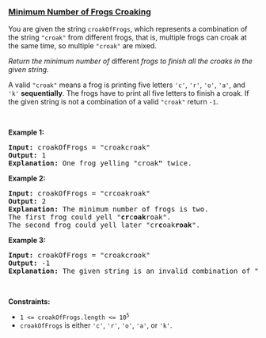 ### [Minimum Number of Frogs Croaking](https://leetcode.com/problems/minimum-number-of-frogs-croaking)

<p>You are given the string <code>croakOfFrogs</code>, which represents a combination of the string <code>&quot;croak&quot;</code> from different frogs, that is, multiple frogs can croak at the same time, so multiple <code>&quot;croak&quot;</code> are mixed.</p>

<p><em>Return the minimum number of </em>different<em> frogs to finish all the croaks in the given string.</em></p>

<p>A valid <code>&quot;croak&quot;</code> means a frog is printing five letters <code>&#39;c&#39;</code>, <code>&#39;r&#39;</code>, <code>&#39;o&#39;</code>, <code>&#39;a&#39;</code>, and <code>&#39;k&#39;</code> <strong>sequentially</strong>. The frogs have to print all five letters to finish a croak. If the given string is not a combination of a valid <code>&quot;croak&quot;</code> return <code>-1</code>.</p>

<p>&nbsp;</p>
<p><strong>Example 1:</strong></p>

<pre>
<strong>Input:</strong> croakOfFrogs = &quot;croakcroak&quot;
<strong>Output:</strong> 1 
<strong>Explanation:</strong> One frog yelling &quot;croak<strong>&quot;</strong> twice.
</pre>

<p><strong>Example 2:</strong></p>

<pre>
<strong>Input:</strong> croakOfFrogs = &quot;crcoakroak&quot;
<strong>Output:</strong> 2 
<strong>Explanation:</strong> The minimum number of frogs is two. 
The first frog could yell &quot;<strong>cr</strong>c<strong>oak</strong>roak&quot;.
The second frog could yell later &quot;cr<strong>c</strong>oak<strong>roak</strong>&quot;.
</pre>

<p><strong>Example 3:</strong></p>

<pre>
<strong>Input:</strong> croakOfFrogs = &quot;croakcrook&quot;
<strong>Output:</strong> -1
<strong>Explanation:</strong> The given string is an invalid combination of &quot;croak<strong>&quot;</strong> from different frogs.
</pre>

<p>&nbsp;</p>
<p><strong>Constraints:</strong></p>

<ul>
	<li><code>1 &lt;= croakOfFrogs.length &lt;= 10<sup>5</sup></code></li>
	<li><code>croakOfFrogs</code> is either <code>&#39;c&#39;</code>, <code>&#39;r&#39;</code>, <code>&#39;o&#39;</code>, <code>&#39;a&#39;</code>, or <code>&#39;k&#39;</code>.</li>
</ul>
